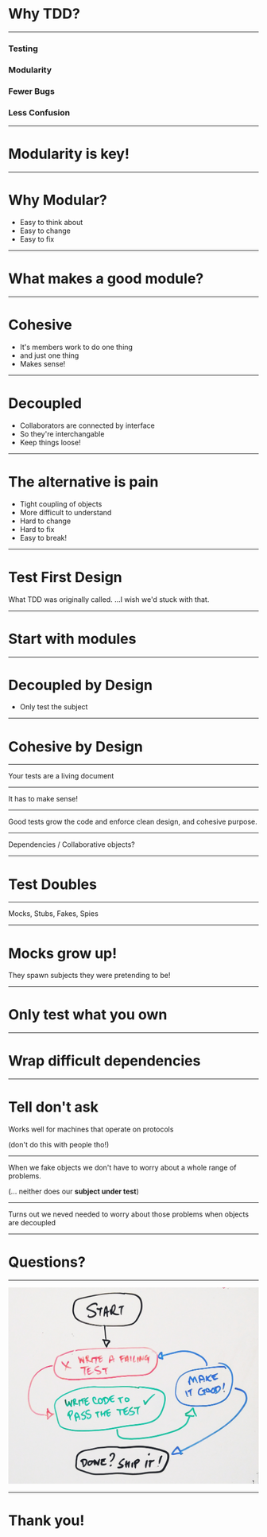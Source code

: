 # Why TDD?


---

### Testing
### Modularity
### Fewer Bugs
### Less Confusion

---

# Modularity is key!

---

# Why Modular?

- Easy to think about
- Easy to change
- Easy to fix

---

# What makes a good module?

---

# Cohesive

- It's members work to do one thing
- and just one thing
- Makes sense!

---

# Decoupled

- Collaborators are connected by interface
- So they're interchangable
- Keep things loose!

---

# The alternative is pain

- Tight coupling of objects
- More difficult to understand
- Hard to change
- Hard to fix
- Easy to break!

---

# Test First Design

What TDD was originally called. ...I wish we'd stuck with that.

---

# Start with modules

---

# Decoupled by Design

- Only test the subject

---

# Cohesive by Design

---

Your tests are a living document

---

It has to make sense!

---

Good tests grow the code and enforce clean design, and cohesive purpose.

---

Dependencies / Collaborative objects?

---

# Test Doubles

---

Mocks, Stubs, Fakes, Spies

---

# Mocks grow up!

They spawn subjects they were pretending to be!

---

# Only test what you own

---

# Wrap difficult dependencies

---

# Tell don't ask

Works well for machines that operate on protocols

(don't do this with people tho!)

---

When we fake objects we don't have to worry about a whole range of problems.

(... neither does our **subject under test**)

---

Turns out we neved needed to worry about those problems when objects
are decoupled

---

# Questions?

---

![](RGR2.jpg)

---

# Thank you!
